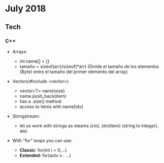 July 2018
==========

Tech
----


### C++

  - Arrays:
    - int name[] = {}
    - tamaño = sizeof(arr)/sizeof(*arr) (Divide el tamaño de los elementos (Byte) 
  entre el tamaño del primer elemento del array)
  
  - Vectors(#include &lt;vector&gt;)
    - vector&lt;T&gt; name(size)
    - name.push_back(item)
    - has a .size() method
    - access to items with name[idx]
  - Stringstream: 
    - let us work with strings as steams (cin), stoi(item) (string to integer), atoi
  - With "for" loops you can use:
    - **Classic**: for(int i = 0;...)
    - **Extended**: for(auto x : ...)
